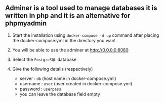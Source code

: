 ## Adminer is a tool used to manage databases it is written in php and it is an alternative for phpmyadmin

1. Start the installation using `docker-compose -d up` command after placing the docker-compose.yml in the directory you want

2. You will be able to use the adminer at http://0.0.0.0:8080

3. Select the `PostgreSQL` database

4. Give the following details (respectively)

	- server : `db` (host name in docker-compose.yml)
	- username : `user` (user created in docker-compose.yml)
	- password : `userpass`
	- you can leave the database field empty
